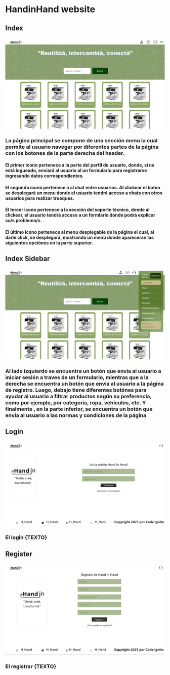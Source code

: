 # HandinHand website

## Index
### <img src='img/img-documentation/index.png'>
### La página principal se compone de una sección menu la cual permite al usuario navegar por diferentes partes de la página con los botones de la parte derecha del header.
#### El primer icono pertenece a la parte del perfil de usuario, donde, si no está logueado, enviará al usuario al un formulario para registrarse ingresando datos correspondientes.
#### El segundo icono pertenece a al chat entre usuarios. Al clickear el botón se desplegará un menu donde el usuario tendrá acceso a chats con otros usuarios para realizar trueques. 
#### El tercer icono pertenece a la sección del soporte técnico, donde al clickear, el usuario tendrá acceso a un formlario donde podrá explicar su/s problema/s.
#### El último icono pertenece al menu desplegable de la página el cual, al darle click, se desplegará, mostrando un menú donde apareceran las siguientes opciónes en la parte superior.

## Index Sidebar
### <img src='img/img-documentation/index-sidebar-active.png'>
### Al lado izquierdo se encuentra un botón que envía al usuario a iniciar sesión a traves de un formulario, mientras que a la derecha se encuentra un botón que envía al usuario a la página de registro. Luego, debajo tiene diferentes botónes para ayudar al usuario a filtrar productos según su preferencia, como por ejemplo, por categoría, ropa, vehículos, etc. Y finalmente , en la parte inferior, se encuentra un botón que envía al usuario a las normas y condiciones de la página

## Login
### <img src='img/img-documentation/login.png'>
### El login {TEXTO}

## Register
### <img src='img/img-documentation/registrar.png'>
### El registrar {TEXTO}
